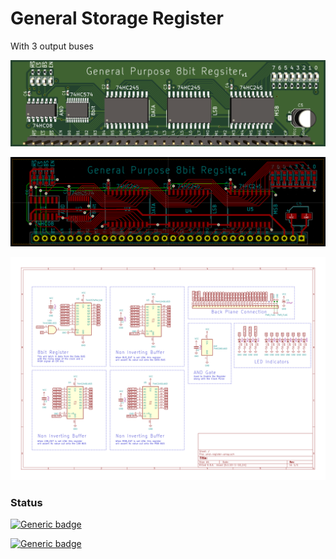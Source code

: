# General Storage Register
With 3 output buses

![Register](https://github.com/theWickedWebDev/8-bit-computer/blob/master/modules/register/3d.png?raw=true)

![Register](https://github.com/theWickedWebDev/8-bit-computer/blob/master/modules/register/pcb.png?raw=true)

![Register](https://github.com/theWickedWebDev/8-bit-computer/blob/master/modules/register/schematic.svg?raw=true)


### Status

[![Generic badge](https://img.shields.io/badge/Status-In_Progress-yellow.svg)](https://shields.io/)

[![Generic badge](https://img.shields.io/badge/PCB-Shipping-yellow.svg)](https://shields.io/)
